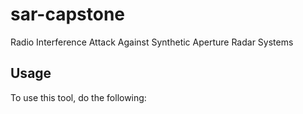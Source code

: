 # sar-capstone
Radio Interference Attack Against Synthetic Aperture Radar Systems


## Usage

To use this tool, do the following:

